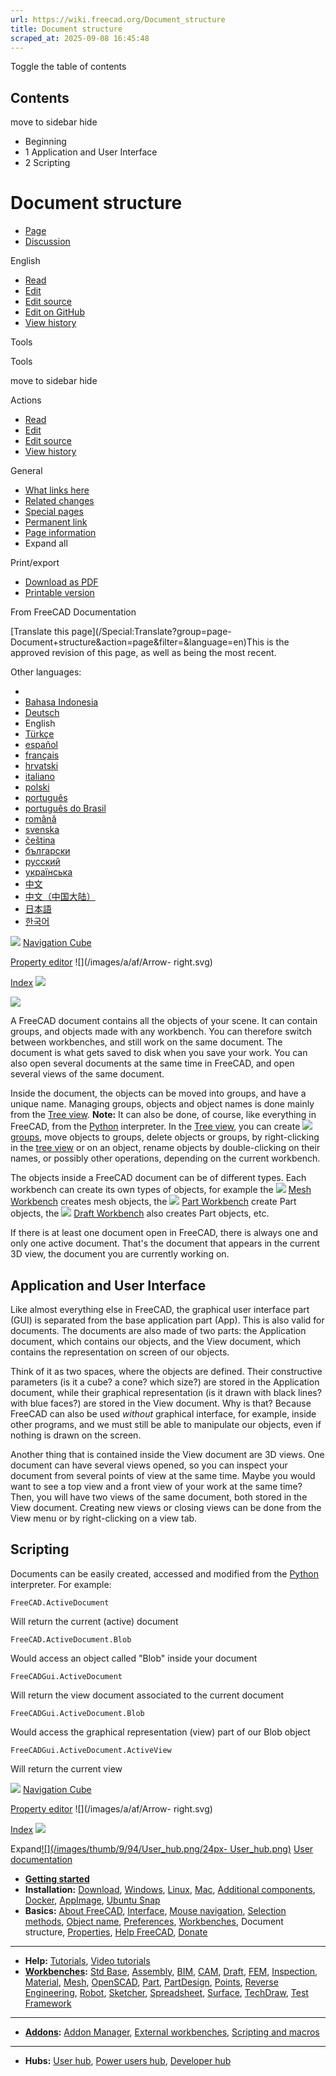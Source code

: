 ```yaml
---
url: https://wiki.freecad.org/Document_structure
title: Document structure
scraped_at: 2025-09-08 16:45:48
---
```


Toggle the table of contents

## Contents

move to sidebar hide

  * Beginning
  * 1 Application and User Interface
  * 2 Scripting

# Document structure

  * [Page](/Document_structure "View the content page \[ctrl-option-c\]")
  * [Discussion](/index.php?title=Talk:Document_structure&action=edit&redlink=1 "Discussion about the content page \(page does not exist\) \[ctrl-option-t\]")

English

  * [Read](/Document_structure)
  * [Edit](/index.php?title=Document_structure&veaction=edit "Edit this page \[ctrl-option-v\]")
  * [Edit source](/index.php?title=Document_structure&action=edit "Edit the source code of this page \[ctrl-option-e\]")
  * [Edit on GitHub](https://github.com/Reqrefusion/FreeCAD-Documentation-Project/blob/main/wiki/Document_structure.wikitext "Edit this page on GitHub")
  * [View history](/index.php?title=Document_structure&action=history "Past revisions of this page \[ctrl-option-h\]")

Tools

Tools

move to sidebar hide

Actions

  * [Read](/Document_structure)
  * [Edit](/index.php?title=Document_structure&veaction=edit "Edit this page \[ctrl-option-v\]")
  * [Edit source](/index.php?title=Document_structure&action=edit "Edit the source code of this page \[ctrl-option-e\]")
  * [View history](/index.php?title=Document_structure&action=history)

General

  * [What links here](/Special:WhatLinksHere/Document_structure "A list of all wiki pages that link here \[ctrl-option-j\]")
  * [Related changes](/Special:RecentChangesLinked/Document_structure "Recent changes in pages linked from this page \[ctrl-option-k\]")
  * [Special pages](/Special:SpecialPages "A list of all special pages \[ctrl-option-q\]")
  * [Permanent link](https://wiki.freecad.org/index.php?title=Document_structure&oldid=1536429 "Permanent link to this revision of this page")
  * [Page information](/index.php?title=Document_structure&action=info "More information about this page")
  * Expand all

Print/export

  * [Download as PDF](/index.php?title=Special:DownloadAsPdf&page=Document_structure&action=show-download-screen)
  * [Printable version](javascript:print\(\); "Printable version of this page \[ctrl-option-p\]")

From FreeCAD Documentation

[Translate this page](/Special:Translate?group=page-
Document+structure&action=page&filter=&language=en)This is the approved
revision of this page, as well as being the most recent.

Other languages:

  * [](/index.php?title=Special:Translate&group=page-Document+structure&language=&task=view "Start translation for this language")
  * [Bahasa Indonesia](/Document_structure/id "Document structure \(6% translated\)")
  * [Deutsch](/Document_structure/de "Dokumentstruktur \(100% translated\)")
  * English
  * [Türkçe](/Document_structure/tr "Belge yapısı \(72% translated\)")
  * [español](/Document_structure/es "Estructura del documento \(61% translated\)")
  * [français](/Document_structure/fr "Structure d'un document \(100% translated\)")
  * [hrvatski](/Document_structure/hr "FreeCAD-Dokument \(6% translated\)")
  * [italiano](/Document_structure/it "Struttura del documento \(100% translated\)")
  * [polski](/Document_structure/pl "Struktura dokumentu \(100% translated\)")
  * [português](/Document_structure/pt "Estrutura do documento \(56% translated\)")
  * [português do Brasil](/Document_structure/pt-br "Estrutura do documento \(100% translated\)")
  * [română](/Document_structure/ro "Structura unui document/fișier în FreeCAD \(72% translated\)")
  * [svenska](/Document_structure/sv "Document structure \(61% translated\)")
  * [čeština](/Document_structure/cs "Struktura dokumentu \(61% translated\)")
  * [български](/Document_structure/bg "Структура на документите \(56% translated\)")
  * [русский](/Document_structure/ru "Структура документа \(100% translated\)")
  * [українська](/Document_structure/uk "Document structure \(6% translated\)")
  * [中文](/Document_structure/zh "文档结构 \(72% translated\)")
  * [中文（中国大陆）](/Document_structure/zh-cn "文档结构 \(61% translated\)")
  * [日本語](/Document_structure/ja "FreeCADファイルの構造 \(17% translated\)")
  * [한국어](/Document_structure/ko "문서 구조 \(56% translated\)")

![](/images/6/6f/Arrow-left.svg) [Navigation Cube](/Navigation_Cube
"Navigation Cube")

[Property editor](/Property_editor "Property editor") ![](/images/a/af/Arrow-
right.svg)

[Index](/Online_Help_Toc "Online Help Toc")
![](/images/7/76/Online_Help_Toc.svg)

[![](/images/d/d5/Screenshot_treeview.jpg)](/index.php?title=File:Screenshot_treeview.jpg&filetimestamp=20181210181422&)

A FreeCAD document contains all the objects of your scene. It can contain
groups, and objects made with any workbench. You can therefore switch between
workbenches, and still work on the same document. The document is what gets
saved to disk when you save your work. You can also open several documents at
the same time in FreeCAD, and open several views of the same document.

Inside the document, the objects can be moved into groups, and have a unique
name. Managing groups, objects and object names is done mainly from the [Tree
view](/Tree_view "Tree view"). **Note:** It can also be done, of course, like
everything in FreeCAD, from the [Python](/Python "Python") interpreter. In the
[Tree view](/Tree_view "Tree view"), you can create
[![](/images/c/cd/Std_Group.svg)](/index.php?title=File:Std_Group.svg&filetimestamp=20240528082502&)
[groups](/Std_Group "Std Group"), move objects to groups, delete objects or
groups, by right-clicking in the [tree view](/Tree_view "Tree view") or on an
object, rename objects by double-clicking on their names, or possibly other
operations, depending on the current workbench.

The objects inside a FreeCAD document can be of different types. Each
workbench can create its own types of objects, for example the
[![](/images/8/84/Workbench_Mesh.svg)](/index.php?title=File:Workbench_Mesh.svg&filetimestamp=20200404173024&)
[Mesh Workbench](/Mesh_Workbench "Mesh Workbench") creates mesh objects, the
[![](/images/0/04/Workbench_Part.svg)](/index.php?title=File:Workbench_Part.svg&filetimestamp=20240712190040&)
[Part Workbench](/Part_Workbench "Part Workbench") create Part objects, the
[![](/images/9/91/Workbench_Draft.svg)](/index.php?title=File:Workbench_Draft.svg&filetimestamp=20200404172706&)
[Draft Workbench](/Draft_Workbench "Draft Workbench") also creates Part
objects, etc.

If there is at least one document open in FreeCAD, there is always one and
only one active document. That's the document that appears in the current 3D
view, the document you are currently working on.

## Application and User Interface

Like almost everything else in FreeCAD, the graphical user interface part
(GUI) is separated from the base application part (App). This is also valid
for documents. The documents are also made of two parts: the Application
document, which contains our objects, and the View document, which contains
the representation on screen of our objects.

Think of it as two spaces, where the objects are defined. Their constructive
parameters (is it a cube? a cone? which size?) are stored in the Application
document, while their graphical representation (is it drawn with black lines?
with blue faces?) are stored in the View document. Why is that? Because
FreeCAD can also be used _without_ graphical interface, for example, inside
other programs, and we must still be able to manipulate our objects, even if
nothing is drawn on the screen.

Another thing that is contained inside the View document are 3D views. One
document can have several views opened, so you can inspect your document from
several points of view at the same time. Maybe you would want to see a top
view and a front view of your work at the same time? Then, you will have two
views of the same document, both stored in the View document. Creating new
views or closing views can be done from the View menu or by right-clicking on
a view tab.

## Scripting

Documents can be easily created, accessed and modified from the
[Python](/Python "Python") interpreter. For example:

    
    
    FreeCAD.ActiveDocument
    

Will return the current (active) document

    
    
    FreeCAD.ActiveDocument.Blob
    

Would access an object called "Blob" inside your document

    
    
    FreeCADGui.ActiveDocument
    

Will return the view document associated to the current document

    
    
    FreeCADGui.ActiveDocument.Blob
    

Would access the graphical representation (view) part of our Blob object

    
    
    FreeCADGui.ActiveDocument.ActiveView
    

Will return the current view

  

![](/images/6/6f/Arrow-left.svg) [Navigation Cube](/Navigation_Cube
"Navigation Cube")

[Property editor](/Property_editor "Property editor") ![](/images/a/af/Arrow-
right.svg)

[Index](/Online_Help_Toc "Online Help Toc")
![](/images/7/76/Online_Help_Toc.svg)

Expand[![](/images/thumb/9/94/User_hub.png/24px-
User_hub.png)](/index.php?title=File:User_hub.png&filetimestamp=20190221145008&)
[User documentation](/User_hub "User hub")

  * **[Getting started](/Getting_started "Getting started")**
  * **Installation:** [Download](/Download "Download"), [Windows](/Installing_on_Windows "Installing on Windows"), [Linux](/Installing_on_Linux "Installing on Linux"), [Mac](/Installing_on_Mac "Installing on Mac"), [Additional components](/Installing_additional_components "Installing additional components"), [Docker](/Compile_on_Docker "Compile on Docker"), [AppImage](/AppImage "AppImage"), [Ubuntu Snap](/Ubuntu_Snap "Ubuntu Snap")
  * **Basics:** [About FreeCAD](/About_FreeCAD "About FreeCAD"), [Interface](/Interface "Interface"), [Mouse navigation](/Mouse_navigation "Mouse navigation"), [Selection methods](/Selection_methods "Selection methods"), [Object name](/Object_name "Object name"), [Preferences](/Preferences_Editor "Preferences Editor"), [Workbenches](/Workbenches "Workbenches"), Document structure, [Properties](/Property "Property"), [Help FreeCAD](/Help_FreeCAD "Help FreeCAD"), [Donate](/Donate "Donate")

* * *

  * **Help:** [Tutorials](/Tutorials "Tutorials"), [Video tutorials](/Video_tutorials "Video tutorials")
  * **[Workbenches](/Workbenches "Workbenches"):** [Std Base](/Std_Base "Std Base"), [Assembly](/Assembly_Workbench "Assembly Workbench"), [BIM](/BIM_Workbench "BIM Workbench"), [CAM](/CAM_Workbench "CAM Workbench"), [Draft](/Draft_Workbench "Draft Workbench"), [FEM](/FEM_Workbench "FEM Workbench"), [Inspection](/Inspection_Workbench "Inspection Workbench"), [Material](/Material_Workbench "Material Workbench"), [Mesh](/Mesh_Workbench "Mesh Workbench"), [OpenSCAD](/OpenSCAD_Workbench "OpenSCAD Workbench"), [Part](/Part_Workbench "Part Workbench"), [PartDesign](/PartDesign_Workbench "PartDesign Workbench"), [Points](/Points_Workbench "Points Workbench"), [Reverse Engineering](/Reverse_Engineering_Workbench "Reverse Engineering Workbench"), [Robot](/Robot_Workbench "Robot Workbench"), [Sketcher](/Sketcher_Workbench "Sketcher Workbench"), [Spreadsheet](/Spreadsheet_Workbench "Spreadsheet Workbench"), [Surface](/Surface_Workbench "Surface Workbench"), [TechDraw](/TechDraw_Workbench "TechDraw Workbench"), [Test Framework](/Testing "Testing")

* * *

  * **[Addons](/Addon "Addon"):** [Addon Manager](/Std_AddonMgr "Std AddonMgr"), [External workbenches](/External_workbenches "External workbenches"), [Scripting and macros](/Scripting_and_macros "Scripting and macros")

* * *

  * **Hubs:** [User hub](/User_hub "User hub"), [Power users hub](/Power_users_hub "Power users hub"), [Developer hub](/Developer_hub "Developer hub")

